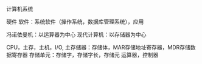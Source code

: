 

计算机系统

硬件
软件：系统软件（操作系统，数据库管理系统），应用

冯诺依曼机：以运算器为中心
现代计算机：以存储器为中心

CPU，主存，主机，I/O,
主存储器：存储体，MAR存储地址寄存器，MDR存储数据寄存器
存储单元：存储字，存储字长，存储元
运算器，控制器
